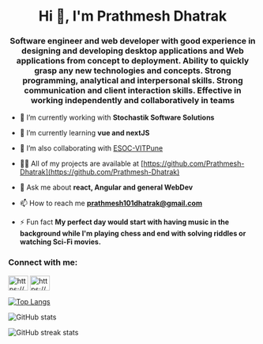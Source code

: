 <h1 align="center">Hi 👋, I'm Prathmesh Dhatrak</h1>
<h3 align="center">Software engineer and web developer with good experience in designing and developing desktop applications and Web applications from concept to deployment. Ability to quickly grasp any new technologies and concepts. Strong programming, analytical and interpersonal skills. Strong communication and client interaction skills. Effective in working independently and collaboratively in teams</h3>

- 🔭 I’m currently working with **Stochastik Software Solutions**

- 🌱 I’m currently learning **vue and nextJS**

- 👯 I’m also collaborating with [ESOC-VITPune](https://esocvitpune.com/)

- 👨‍💻 All of my projects are available at [https://github.com/Prathmesh-Dhatrak](https://github.com/Prathmesh-Dhatrak)

- 💬 Ask me about **react, Angular and general WebDev**

- 📫 How to reach me **prathmesh101dhatrak@gmail.com**

- ⚡ Fun fact **My perfect day would start with having music in the background while I'm playing chess and end with solving riddles or watching Sci-Fi movies.**

<h3 align="left">Connect with me:</h3>
<p align="left">
<a href="https://linkedin.com/in/https://www.linkedin.com/in/prathmeshsd/" target="blank"><img align="center" src="https://raw.githubusercontent.com/rahuldkjain/github-profile-readme-generator/master/src/images/icons/Social/linked-in-alt.svg" alt="https://www.linkedin.com/in/prathmeshsd/" height="30" width="40" /></a>
<a href="https://stackoverflow.com/users/https://stackoverflow.com/users/10700845/prathmesh-dhatrak" target="blank"><img align="center" src="https://raw.githubusercontent.com/rahuldkjain/github-profile-readme-generator/master/src/images/icons/Social/stack-overflow.svg" alt="https://stackoverflow.com/users/10700845/prathmesh-dhatrak" height="30" width="40" /></a>
</p>

[![Top Langs](https://github-readme-stats.vercel.app/api/top-langs/?username=Prathmesh-Dhatrak)](https://github.com/anuraghazra/github-readme-stats)

![GitHub stats](https://github-readme-stats.vercel.app/api?username=Prathmesh-Dhatrak&show_icons=true)  

![GitHub streak stats](https://github-readme-streak-stats.herokuapp.com/?user=Prathmesh-Dhatrak) 

